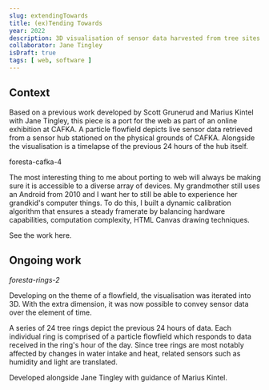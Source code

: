 ```yaml
---
slug: extendingTowards
title: (ex)Tending Towards
year: 2022
description: 3D visualisation of sensor data harvested from tree sites worldwide.
collaborator: Jane Tingley
isDraft: true
tags: [ web, software ]
---
```


## Context
Based on a previous work developed by Scott Grunerud and Marius Kintel with Jane Tingley, this piece is a port for the web as part of an online exhibition at CAFKA. A particle flowfield depicts live sensor data retrieved from a sensor hub stationed on the physical grounds of CAFKA. Alongside the visualisation is a timelapse of the previous 24 hours of the hub itself.

foresta-cafka-4

The most interesting thing to me about porting to web will always be making sure it is accessible to a diverse array of devices. My grandmother still uses an Android from 2010 and I want her to still be able to experience her grandkid's computer things. To do this, I built a dynamic calibration algorithm that ensures a steady framerate by balancing hardware capabilities, computation complexity, HTML Canvas drawing techniques.

See the work here.

## Ongoing work

*foresta-rings-2*

Developing on the theme of a flowfield, the visualisation was iterated into 3D. With the extra dimension, it was now possible to convey sensor data over the element of time.

A series of 24 tree rings depict the previous 24 hours of data. Each individual ring is comprised of a particle flowfield which responds to data received in the ring's hour of the day. Since tree rings are most notably affected by changes in water intake and heat, related sensors such as humidity and light are translated.

Developed alongside Jane Tingley with guidance of Marius Kintel. 

